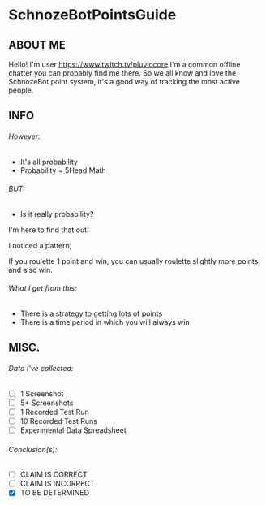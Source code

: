 # SchnozeBotPointsGuide
## ABOUT ME

Hello! I'm user https://www.twitch.tv/pluviocore 
I'm a common offline chatter you can probably find me there.
So we all know and love the SchnozeBot point system, it's a good way of tracking the most active people.
## INFO
###### However:
   - It's all probability
   - Probability = 5Head Math

###### BUT:
   - Is it really probability?

I'm here to find that out.

I noticed a pattern;

If you roulette 1 point and win, you can usually roulette slightly more points and also win.

###### What I get from this:
 - There is a strategy to getting lots of points
 - There is a time period in which you will always win
## MISC.
###### Data I've collected:
 - [ ] 1 Screenshot
 - [ ] 5+ Screenshots
 - [ ] 1 Recorded Test Run
 - [ ] 10 Recorded Test Runs
 - [ ] Experimental Data Spreadsheet

###### Conclusion(s):
 - [ ] CLAIM IS CORRECT
 - [ ] CLAIM IS INCORRECT
 - [X] TO BE DETERMINED
